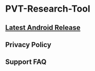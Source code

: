 # PVT-Research-Tool

## [Latest Android Release](./android/release/edu.tamu.cse.pvt_research_tool.apk)



## Privacy Policy



## Support FAQ
